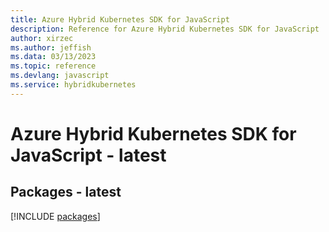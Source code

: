 ```yaml
---
title: Azure Hybrid Kubernetes SDK for JavaScript
description: Reference for Azure Hybrid Kubernetes SDK for JavaScript
author: xirzec
ms.author: jeffish
ms.data: 03/13/2023
ms.topic: reference
ms.devlang: javascript
ms.service: hybridkubernetes
---
```

# Azure Hybrid Kubernetes SDK for JavaScript - latest
## Packages - latest
[!INCLUDE [packages](hybrid-kubernetes-index.md)]